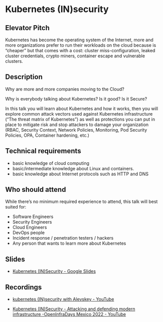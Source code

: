 # Kubernetes (IN)security

## Elevator Pitch

Kubernetes has become the operating system of the Internet, more and more organizations prefer to run their workloads on the cloud because is “cheaper” but that comes with a cost: cluster miss-configuration, leaked cluster credentials, crypto miners, container escape and vulnerable clusters.

## Description

Why are more and more companies moving to the Cloud?

Why is everybody talking about Kubernetes? Is it good? Is it Secure?

In this talk you will learn about Kubernetes and how it works, then you will explore common attack vectors used against Kubernetes infrastructure (“The threat matrix of Kubernetes”) as well as protections you can put in place to mitigate risk and stop attackers to damage your organization (RBAC, Security Context, Network Policies, Monitoring, Pod Security Policies, OPA, Container hardening, etc.)

## Technical requirements

- basic knowledge of cloud computing
- basic/intermediate knowledge about Linux and containers.
- basic knowledge about Internet protocols such as HTTP and DNS

## Who should attend

While there’s no minimum required experience to attend, this talk will best suited for:

- Software Engineers
- Security Engineers
- Cloud Engineers
- DevOps people
- Incident response / penetration testers / hackers
- Any person that wants to learn more about Kubernetes

## Slides

- [Kubernetes (IN)Security - Google Slides](https://docs.google.com/presentation/d/1CnTqHdJM573z6jXWu3s44EUU08L-SVBXFKdInCWTNdU/edit#slide=id.gd24368574f_0_381)

## Recordings

- [kubernetes (IN)security with Alevskey - YouTube](https://youtu.be/zG5yO7L3VMU)

- [Kubernetes (IN)Security - Attacking and defending modern infrastructure -OpenInfraDays Mexico 2022 - YouTube](https://www.youtube.com/watch?v=GFIUCTutwKo)

